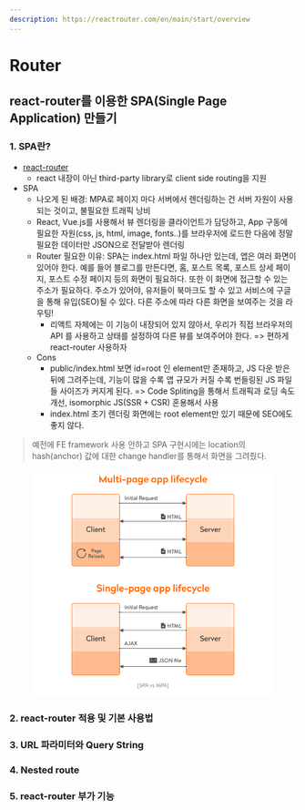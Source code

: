 ```yaml
---
description: https://reactrouter.com/en/main/start/overview
---
```


# Router

## react-router를 이용한 SPA(Single Page Application) 만들기

### 1. SPA란?

* [react-router](https://reactrouter.com/en/main/start/overview)
  * react 내장이 아닌 third-party library로 client side routing을 지원
* SPA
  * 나오게 된 배경: MPA로 페이지 마다 서버에서 렌더링하는 건 서버 자원이 사용되는 것이고, 불필요한 트래픽 낭비
  * React, Vue.js를 사용해서 뷰 렌더링을 클라이언트가 담당하고, App 구동에 필요한 자원(css, js, html, image, fonts..)를 브라우저에 로드한 다음에 정말 필요한 데이터만 JSON으로 전달받아 렌더링
  * Router 필요한 이유:  SPA는 index.html 파일 하나만 있는데, 앱은 여러 화면이 있어야 한다. 예를 들어 블로그를 만든다면, 홈, 포스트 목록, 포스트 상세 페이지, 포스트 수정 페이지 등의 화면이 필요하다. 또한 이 화면에 접근할 수 있는 주소가 필요하다. 주소가 있어야, 유저들이 북마크도 할 수 있고 서비스에 구글을 통해 유입(SEO)될 수 있다. 다른 주소에 따라 다른 화면을 보여주는 것을 라우팅!&#x20;
    * 리액트 자체에는 이 기능이 내장되어 있지 않아서, 우리가 직접 브라우저의 API 를 사용하고 상태를 설정하여 다른 뷰를 보여주어야 한다. => 편하게 react-router 사용하자
  * Cons
    * public/index.html 보면 id=root 인 element만 존재하고, JS 다운 받은 뒤에 그려주는데, 기능이 많을 수록 앱 규모가 커질 수록 번들링된 JS 파일들 사이즈가 커지게 된다. => Code Spliting을 통해서 트래픽과 로딩 속도 개선, isomorphic JS(SSR + CSR) 혼용해서 사용
    * index.html 초기 렌더링 화면에는 root element만  있기 때문에  SEO에도 좋지 않다.

> 예전에 FE framework 사용 안하고 SPA 구현시에는 location의 hash(anchor) 값에 대한 change handler를 통해서 화면을 그려줬다.&#x20;

<figure><img src="../../.gitbook/assets/image (1).png" alt=""><figcaption></figcaption></figure>

### 2. react-router 적용 및 기본 사용법



### 3. URL 파라미터와 Query String&#x20;

### 4. Nested route

### 5. react-router 부가 기능
